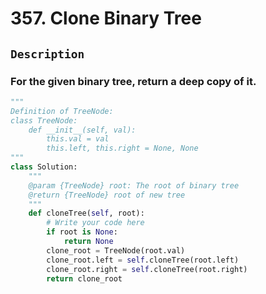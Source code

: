 # 357. Clone Binary Tree
## `Description`
### For the given binary tree, return a deep copy of it.
```python
"""
Definition of TreeNode:
class TreeNode:
    def __init__(self, val):
        this.val = val
        this.left, this.right = None, None
"""
class Solution:
    """
    @param {TreeNode} root: The root of binary tree
    @return {TreeNode} root of new tree
    """
    def cloneTree(self, root):
        # Write your code here
        if root is None:
            return None
        clone_root = TreeNode(root.val)
        clone_root.left = self.cloneTree(root.left)
        clone_root.right = self.cloneTree(root.right)
        return clone_root
```
